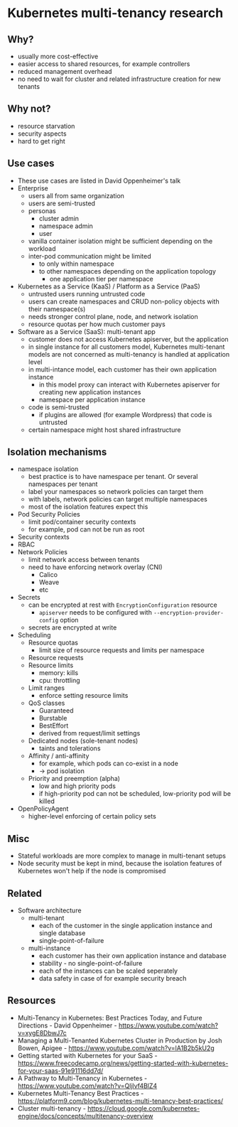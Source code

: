 # Kubernetes multi-tenancy research

## Why?

* usually more cost-effective
* easier access to shared resources, for example controllers
* reduced management overhead
* no need to wait for cluster and related infrastructure creation for new tenants

## Why not?

* resource starvation
* security aspects
* hard to get right

## Use cases

* These use cases are listed in David Oppenheimer's talk
* Enterprise
  * users all from same organization
  * users are semi-trusted
  * personas
      * cluster admin
      * namespace admin
      * user
  * vanilla container isolation might be sufficient depending on the workload
  * inter-pod communication might be limited
      * to only within namespace
      * to other namespaces depending on the application topology 
          * one application tier per namespace
* Kubernetes as a Service (KaaS) / Platform as a Service (PaaS)
    * untrusted users running untrusted code
    * users can create namespaces and CRUD non-policy objects with their namespace(s)
    * needs stronger control plane, node, and network isolation
    * resource quotas per how much customer pays
* Software as a Service (SaaS): multi-tenant app
    * customer does not access Kubernetes apiserver, but the application
    * in single instance for all customers model, Kubernetes multi-tenant models are not concerned as multi-tenancy is handled at application level
    * in multi-intance model, each customer has their own application instance
        * in this model proxy can interact with Kubernetes apiserver for creating new application instances
        * namespace per application instance
    * code is semi-trusted
        * if plugins are allowed (for example Wordpress) that code is untrusted
    * certain namespace might host shared infrastructure

## Isolation mechanisms
* namespace isolation
    * best practice is to have namespace per tenant. Or several namespaces per tenant
    * label your namespaces so network policies can target them
    * with labels, network policies can target multiple namespaces
    * most of the isolation features expect this
* Pod Security Policies
    * limit pod/container security contexts
    * for example, pod can not be run as root
* Security contexts
* RBAC
* Network Policies
    * limit network access between tenants
    * need to have enforcing network overlay (CNI)
        * Calico
        * Weave
        * etc
* Secrets
    * can be encrypted at rest with `EncryptionConfiguration` resource
        * `apiserver` needs to be configured with `--encryption-provider-config` option
    * secrets are encrypted at write 
* Scheduling
    * Resource quotas
        * limit size of resource requests and limits per namespace
    * Resource requests
    * Resource limits
        * memory: kills
        * cpu: throttling
    * Limit ranges
        * enforce setting resource limits
    * QoS classes
        * Guaranteed
        * Burstable
        * BestEffort
        * derived from request/limit settings
    * Dedicated nodes (sole-tenant nodes)
        * taints and tolerations
    * Affinity / anti-affinity
        * for example, which pods can co-exist in a node
        * -> pod isolation
    * Priority and preemption (alpha) 
        * low and high priority pods
        * if high-priority pod can not be scheduled, low-priority pod will be killed
* OpenPolicyAgent
    * higher-level enforcing of certain policy sets

## Misc
* Stateful workloads are more complex to manage in multi-tenant setups
* Node security must be kept in mind, because the isolation features of Kubernetes won't help if the node is compromised

## Related

* Software architecture
    * multi-tenant
        * each of the customer in the single application instance and single database
        * single-point-of-failure
    * multi-instance
        * each customer has their own application instance and database
        * stability - no single-point-of-failure
        * each of the instances can be scaled seperately
        * data safety in case of for example security breach

## Resources

* Multi-Tenancy in Kubernetes: Best Practices Today, and Future Directions - David Oppenheimer - https://www.youtube.com/watch?v=xygE8DbwJ7c
* Managing a Multi-Tenanted Kubernetes Cluster in Production by Josh Bowen, Apigee - https://www.youtube.com/watch?v=lA1B2b5kU2g
* Getting started with Kubernetes for your SaaS - https://www.freecodecamp.org/news/getting-started-with-kubernetes-for-your-saas-91e91116dd7d/
* A Pathway to Multi-Tenancy in Kubernetes - https://www.youtube.com/watch?v=Qljlvf4BlZ4
* Kubernetes Multi-Tenancy Best Practices - https://platform9.com/blog/kubernetes-multi-tenancy-best-practices/
* Cluster multi-tenancy - https://cloud.google.com/kubernetes-engine/docs/concepts/multitenancy-overview
